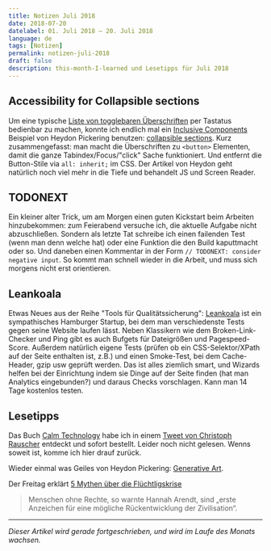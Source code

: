 ```yaml
---
title: Notizen Juli 2018
date: 2018-07-20
datelabel: 01. Juli 2018 – 20. Juli 2018
language: de
tags: [Notizen]
permalink: notizen-juli-2018
draft: false
description: this-month-I-learned und Lesetipps für Juli 2018
---
```


## Accessibility for Collapsible sections

Um eine typische [Liste von togglebaren Überschriften](https://www.berliner-philharmoniker.de/hilfe/) per Tastatus bedienbar zu machen, konnte ich endlich mal ein [Inclusive Components](https://inclusive-components.design) Beispiel von Heydon Pickering benutzen: [collapsible sections](https://inclusive-components.design/collapsible-sections/). Kurz zusammengefasst: man macht die Überschriften zu `<button>` Elementen, damit die ganze Tabindex/Focus/"click" Sache funktioniert. Und entfernt die Button-Stile via `all: inherit;` im CSS. Der Artikel von Heydon geht natürlich noch viel mehr in die Tiefe und behandelt JS und Screen Reader.


## TODONEXT

Ein kleiner alter Trick, um am Morgen einen guten Kickstart beim Arbeiten hinzubekommen: zum Feierabend versuche ich, die aktuelle Aufgabe nicht abzuschließen. Sondern als letzte Tat schreibe ich einen failenden Test (wenn man denn welche hat) oder eine Funktion die den Build kaputtmacht oder so. Und daneben einen Kommentar in der Form `// TODONEXT: consider negative input`. So kommt man schnell wieder in die Arbeit, und muss sich morgens nicht erst orientieren.


## Leankoala

Etwas Neues aus der Reihe "Tools für Qualitätssicherung": [Leankoala](https://www.leankoala.com/) ist ein sympathisches Hamburger Startup, bei dem man verschiedenste Tests gegen seine Website laufen lässt. Neben Klassikern wie dem Broken-Link-Checker und Ping gibt es auch Bufgets für Dateigrößen und Pagespeed-Score. Außerdem natürlich eigene Tests (prüfen ob ein CSS-Selektor/XPath auf der Seite enthalten ist, z.B.) und einen  Smoke-Test, bei dem Cache-Header, gzip usw geprüft werden. Das ist alles ziemlich smart, und Wizards helfen bei der Einrichtung indem sie Dinge auf der Seite finden (hat man Analytics eingebunden?) und daraus Checks vorschlagen. Kann man 14 Tage kostenlos testen.


## Lesetipps

Das Buch [Calm Technology](https://www.safaribooksonline.com/library/view/calm-technology/9781491925874/) habe ich in einem [Tweet von Christoph Rauscher](https://twitter.com/christowski/status/1013453707076423680) entdeckt und sofort bestellt. Leider noch nicht gelesen. Wenns soweit ist, komme ich hier drauf zurück.

Wieder einmal was Geiles von Heydon Pickering: [Generative Art](https://mutable.gallery/).

Der Freitag erklärt [5 Mythen über die Flüchtligskrise](https://www.freitag.de/autoren/the-guardian/5-mythen-ueber-die-fluechtlingskrise)

> Menschen ohne Rechte, so warnte Hannah Arendt, sind „erste Anzeichen für eine mögliche Rückentwicklung der Zivilisation“.


----

_Dieser Artikel wird gerade fortgeschrieben, und wird im Laufe des Monats wachsen._
